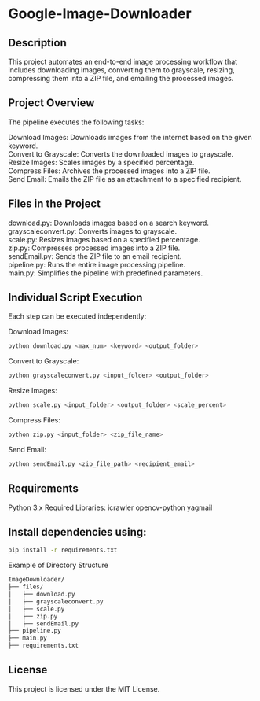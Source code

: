 # Google-Image-Downloader

## Description 
This project automates an end-to-end image processing workflow that includes downloading images, converting them to grayscale, resizing, compressing them into a ZIP file, and emailing the processed images.

## Project Overview
The pipeline executes the following tasks:

Download Images: Downloads images from the internet based on the given keyword. <br />
Convert to Grayscale: Converts the downloaded images to grayscale. <br />
Resize Images: Scales images by a specified percentage. <br />
Compress Files: Archives the processed images into a ZIP file. <br />
Send Email: Emails the ZIP file as an attachment to a specified recipient. <br />

## Files in the Project

download.py: Downloads images based on a search keyword. <br />
grayscaleconvert.py: Converts images to grayscale. <br />
scale.py: Resizes images based on a specified percentage. <br />
zip.py: Compresses processed images into a ZIP file. <br />
sendEmail.py: Sends the ZIP file to an email recipient. <br />
pipeline.py: Runs the entire image processing pipeline. <br />
main.py: Simplifies the pipeline with predefined parameters. <br />

## Individual Script Execution
Each step can be executed independently:

Download Images:
 ```bash
python download.py <max_num> <keyword> <output_folder>
 ```
Convert to Grayscale:
 ```bash
python grayscaleconvert.py <input_folder> <output_folder>
 ```
Resize Images:
 ```bash
python scale.py <input_folder> <output_folder> <scale_percent>
 ```
Compress Files:
 ```bash
python zip.py <input_folder> <zip_file_name>
 ```
Send Email:
 ```bash
python sendEmail.py <zip_file_path> <recipient_email>
 ```
## Requirements
Python 3.x
Required Libraries:
icrawler
opencv-python
yagmail

## Install dependencies using:
 ```bash
pip install -r requirements.txt
 ```
Example of Directory Structure
 ```bash
ImageDownloader/
├── files/
│   ├── download.py
│   ├── grayscaleconvert.py
│   ├── scale.py
│   ├── zip.py
│   ├── sendEmail.py
├── pipeline.py
├── main.py
├── requirements.txt
 ```

## License
This project is licensed under the MIT License.
